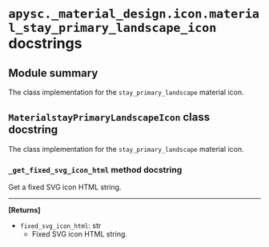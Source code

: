 # `apysc._material_design.icon.material_stay_primary_landscape_icon` docstrings

## Module summary

The class implementation for the `stay_primary_landscape` material icon.

## `MaterialstayPrimaryLandscapeIcon` class docstring

The class implementation for the `stay_primary_landscape` material icon.

### `_get_fixed_svg_icon_html` method docstring

Get a fixed SVG icon HTML string.<hr>

**[Returns]**

- `fixed_svg_icon_html`: str
  - Fixed SVG icon HTML string.